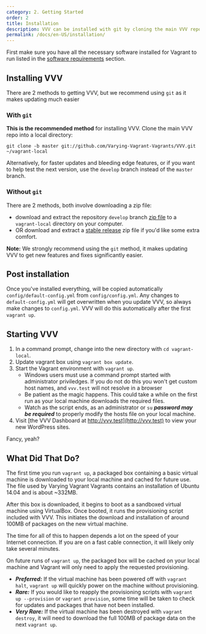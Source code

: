```yaml
---
category: 2. Getting Started
order: 2
title: Installation
description: VVV can be installed with git by cloning the main VVV repo into a local directory or by downloading a zip file. Start VVV with 'vagrant up'.
permalink: /docs/en-US/installation/
---
```


First make sure you have all the necessary software installed for Vagrant to run listed in the [software requirements](software-requirements.md) section.

## Installing VVV

There are 2 methods to getting VVV, but we recommend using `git` as it makes updating much easier

### With `git`

**This is the recommended method** for installing VVV. Clone the main VVV repo into a local directory:

```
git clone -b master git://github.com/Varying-Vagrant-Vagrants/VVV.git ~/vagrant-local
```

Alternatively, for faster updates and bleeding edge features, or if you want to help test the next version, use the `develop` branch instead of the `master` branch.

### Without `git`

There are 2 methods, both involve downloading a zip file:

  * download and extract the repository `develop` branch [zip file](https://github.com/varying-vagrant-vagrants/vvv/archive/develop.zip) to a `vagrant-local` directory on your computer.
  * OR download and extract a [stable release](https://github.com/varying-vagrant-vagrants/vvv/releases) zip file if you'd like some extra comfort.

**Note:** We strongly recommend using the `git` method, it makes updating VVV to get new features and fixes significantly easier.

## Post installation

Once you've installed everything, will be copied automatically `config/default-config.yml` from `config/config.yml`. Any changes to `default-config.yml` will get overwritten when you update VVV, so always make changes to `config.yml`.  VVV will do this automatically after the first `vagrant up`.

## Starting VVV

1. In a command prompt, change into the new directory with `cd vagrant-local`.
1. Update vagrant box using `vagrant box update`.
1. Start the Vagrant environment with `vagrant up`.
    * Windows users must use a command prompt started with administrator priviledges. If you do not do this you won't get custom host names, and `vvv.test` will not resolve in a browser
    * Be patient as the magic happens. This could take a while on the first run as your local machine downloads the required files.
    * Watch as the script ends, as an administrator or `su` ***password may be required*** to properly modify the hosts file on your local machine.
1. Visit [the VVV Dashboard at http://vvv.test](http://vvv.test) to view your new WordPress sites.

Fancy, yeah?

## What Did That Do?

The first time you run `vagrant up`, a packaged box containing a basic virtual machine is downloaded to your local machine and cached for future use. The file used by Varying Vagrant Vagrants contains an installation of Ubuntu 14.04 and is about ~332MB.

After this box is downloaded, it begins to boot as a sandboxed virtual machine using VirtualBox. Once booted, it runs the provisioning script included with VVV. This initiates the download and installation of around 100MB of packages on the new virtual machine.

The time for all of this to happen depends a lot on the speed of your Internet connection. If you are on a fast cable connection, it will likely only take several minutes.

On future runs of `vagrant up`, the packaged box will be cached on your local machine and Vagrant will only need to apply the requested provisioning.

* ***Preferred:*** If the virtual machine has been powered off with `vagrant halt`, `vagrant up` will quickly power on the machine without provisioning.
* ***Rare:*** If you would like to reapply the provisioning scripts with `vagrant up --provision` or `vagrant provision`, some time will be taken to check for updates and packages that have not been installed.
* ***Very Rare:*** If the virtual machine has been destroyed with `vagrant destroy`, it will need to download the full 100MB of package data on the next `vagrant up`.
